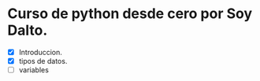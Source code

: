 # Curso de python desde cero por Soy Dalto.

- [x] Introduccion.
- [x] tipos de datos.
- [ ] variables
